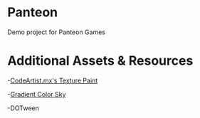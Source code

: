 # Panteon
 Demo project for Panteon Games

# Additional Assets & Resources

 -[CodeArtist.mx's Texture Paint](https://codeartist.mx/dynamic-texture-painting/)
 
 -[Gradient Color Sky](https://assetstore.unity.com/packages/2d/textures-materials/sky/gradient-sky-109899)
 
 -DOTween

